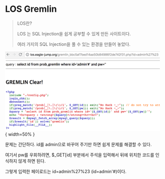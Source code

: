 LOS Gremlin
===========

> LOS란?
>
> LOS 는 SQL Injection을 쉽게 공부할 수 있게 만든 사이트이다.
>
> 여러 가지의 SQL Injection을 풀 수 있는 환경을 만들어 놓았다.

![gremlin_los](/assets/gremlin_los.png){ width=50% }

문제는 간단하다. id를 admin으로 바꾸어 주기만 하면 쉽게 문제를 해결할 수 있다.

여기서 pw를 우회하려면, $_GET[id] 부분에서 주석을 입력해서 뒤에 위치한 코드를 인식하지 않게 하면 된다.

그렇게 입력한 페이로드는 id=admin%27%23 (id=admin'#)이다.
